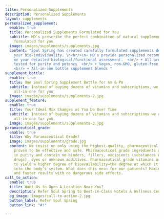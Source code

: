 ```yaml
---
title: Personalized Supplements
description: Personalized Supplements
layout: supplements
personalized_supplement:
  enable: true
  title: Personalized Supplements Formulated for You
  subtitle: MD’s prescribe the perfect combination of natural supplements specially
    formulated for you
  image: images/supplements/supplements.jpg
  content: "Soul Spring has created carefully formulated supplements designed to support
    your bio-individuality. \n<hr/>\n+ MD’s provide personalized recommendations based
    on your detailed biological/functional assessment.  <br/> + All products are third-party
    tested for purity and potency  <br/> + Vegan, non-GMO, gluten-free, and sugar-free
    <br/> + All-in-one bottle supplement blends "
supplement_bottle:
  enable: true
  title: One Soul Spring Supplement Bottle for Am & Pm
  subtitle: Instead of buying dozens of vitamins and subscriptions, we customize an
    all-in-one for you
  image: images/supplements/supplements-2.jpg
supplement_feature:
  enable: true
  title: Your Ideal Mix Changes as You Do Over Time
  subtitle: Instead of buying dozens of vitamins and subscriptions we customize an
    all-in-one for you
  image: images/supplements/supplements-3.jpg
paramaceutical_grade:
  enable: true
  title: Why Paramaceutical Grade?
  image: images/supplements/grade.jpg
  content: We insist on only using the highest-quality, pharmaceutical grade nutrients
    proven to be effective and safe. Pharmaceutical grade ingredients are over 99%
    in purity and contain no binders, fillers, excipients (substances used to dilute
    drugs), dyes or unknown additives. Pharmaceutical grade vitamins are also formulated
    to yield a higher degree of bioavailability–the degree at which it is absorbed
    into the body’s system. What does this mean for our patients? Maximum health benefits
    and faster results with no dangerous side effects.
call_to_action:
  enable: true
  title: Want Us to Open A Location Near You?
  description: Refer Soul Spring to Best-in-Class Hotels & Wellness Centers
  bg_image: images/call-to-action-2.jpg
  button_label: Refer Soul Spring
  button_link: "#!"

---
```

